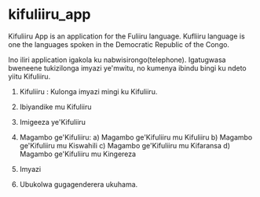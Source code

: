# kifuliiru_app

Kifuliiru App is an application for the Fuliiru language. Kufliiru language is one the languages spoken in the Democratic Republic of the Congo.

Ino iliri application igakola ku nabwisirongo(telephone). Igatugwasa bweneene tukizilonga imyazi ye'mwitu, no kumenya ibindu bingi ku ndeto yiitu Kifuliiru.

1. Kifuliiru : Kulonga imyazi mingi ku Kifuliiru.
2. Ibiyandike mu Kifuliiru
3. Imigeeza ye'Kifuliiru
4. Magambo ge'Kifuliiru: 
    a) Magambo ge'Kifuliiru mu Kifuliiru
    b) Magambo ge'Kifuliiru mu Kiswahili
    c) Magambo ge'Kifuliiru mu Kifaransa
    d) Magambo ge'Kifuliiru mu Kingereza

5. Imyazi
6. Ubukolwa gugagenderera ukuhama.
